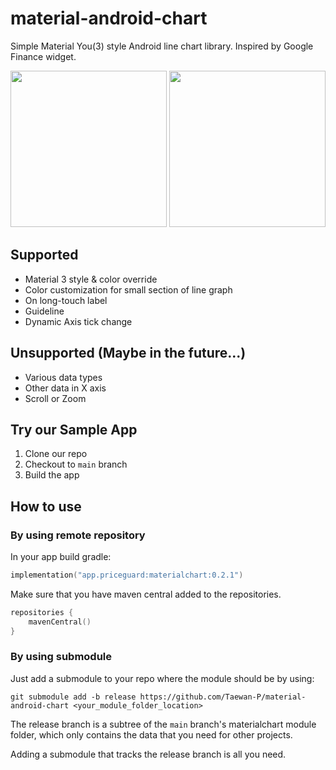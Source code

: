 # material-android-chart

Simple Material You(3) style Android line chart library. Inspired by Google Finance widget.

<p float="left">
  <img src="https://github.com/Taewan-P/material-android-chart/assets/27392567/2ad0e92e-cebc-4509-9282-2a721c9216b4" width="250" />
  <img src="https://github.com/Taewan-P/material-android-chart/assets/27392567/feb760ea-0573-489f-8de5-4d3d2e03a1e5" width="250" /> 
</p>

## Supported

- Material 3 style & color override
- Color customization for small section of line graph
- On long-touch label
- Guideline
- Dynamic Axis tick change

## Unsupported (Maybe in the future...)

- Various data types
- Other data in X axis
- Scroll or Zoom

## Try our Sample App

1. Clone our repo
2. Checkout to `main` branch
3. Build the app

## How to use

### By using remote repository

In your app build gradle:

```kts
implementation("app.priceguard:materialchart:0.2.1")
```

Make sure that you have maven central added to the repositories.

```kts
repositories {
    mavenCentral()
}
```



### By using submodule

Just add a submodule to your repo where the module should be by using:

```shell
git submodule add -b release https://github.com/Taewan-P/material-android-chart <your_module_folder_location>
```

The release branch is a subtree of the `main` branch's materialchart module folder, which only contains the data that you need for other projects.

Adding a submodule that tracks the release branch is all you need.
